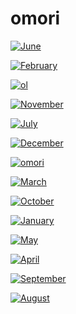 # omori

<a href="June.png"><img alt="June" src="June.png"></a>

<a href="February.png"><img alt="February" src="February.png"></a>

<a href="ol.png"><img alt="ol" src="ol.png"></a>

<a href="November.png"><img alt="November" src="November.png"></a>

<a href="July.png"><img alt="July" src="July.png"></a>

<a href="December.png"><img alt="December" src="December.png"></a>

<a href="omori.jpg"><img alt="omori" src="omori.jpg"></a>

<a href="March.png"><img alt="March" src="March.png"></a>

<a href="October.png"><img alt="October" src="October.png"></a>

<a href="January.png"><img alt="January" src="January.png"></a>

<a href="May.png"><img alt="May" src="May.png"></a>

<a href="April.png"><img alt="April" src="April.png"></a>

<a href="September.png"><img alt="September" src="September.png"></a>

<a href="August.png"><img alt="August" src="August.png"></a>

